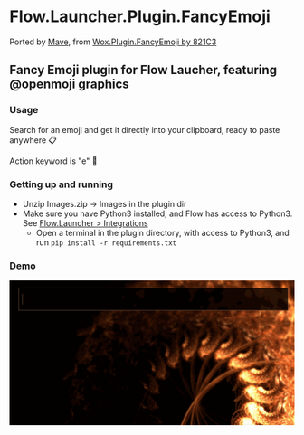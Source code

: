 # Flow.Launcher.Plugin.FancyEmoji

Ported by [Mave](https://github.com/Ma-ve), from [Wox.Plugin.FancyEmoji by 821C3](https://github.com/821C3/Wox.Plugin.FancyEmoji)

## Fancy Emoji plugin for Flow Laucher, featuring @openmoji graphics

### Usage
Search for an emoji and get it directly into your clipboard, ready to paste anywhere 📋

Action keyword is "e" 🤯

### Getting up and running
- Unzip Images.zip -> Images in the plugin dir
- Make sure you have Python3 installed, and Flow has access to Python3. See [Flow.Launcher > Integrations](https://github.com/Flow-Launcher/Flow.Launcher#integrations)
  - Open a terminal in the plugin directory, with access to Python3, and run `pip install -r requirements.txt`

### Demo

![plugin demo](https://raw.githubusercontent.com/Ma-ve/Flow.Launcher.Plugin.FancyEmoji/master/.github/media/fancy-emoji-demo.gif)
